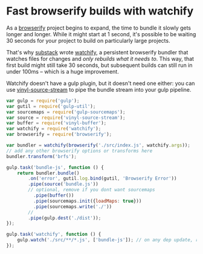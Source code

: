# Fast browserify builds with watchify

As a [browserify](http://github.com/substack/node-browserify) project begins to expand, the time to bundle it slowly gets longer and longer. While it might start at 1 second, it's possible to be waiting 30 seconds for your project to build on particularly large projects.

That's why [substack](http://github.com/substack) wrote [watchify](http://github.com/substack/watchify), a persistent browserify bundler that watches files for changes and *only rebuilds what it needs to*. This way, that first build might still take 30 seconds, but subsequent builds can still run in under 100ms – which is a huge improvement.

Watchify doesn't have a gulp plugin, but it doesn't need one either: you can use [vinyl-source-stream](http://github.com/hughsk/vinyl-source-stream) to pipe the bundle stream into your gulp pipeline.

``` javascript
var gulp = require('gulp');
var gutil = require('gulp-util');
var sourcemaps = require('gulp-sourcemaps');
var source = require('vinyl-source-stream');
var buffer = require('vinyl-buffer');
var watchify = require('watchify');
var browserify = require('browserify');

var bundler = watchify(browserify('./src/index.js', watchify.args));
// add any other browserify options or transforms here
bundler.transform('brfs');

gulp.task('bundle-js', function () {
	return bundler.bundle()
		.on('error', gutil.log.bind(gutil, 'Browserify Error'))
		.pipe(source('bundle.js'))
		// optional, remove if you dont want sourcemaps
		  .pipe(buffer())
		  .pipe(sourcemaps.init({loadMaps: true}))
		  .pipe(sourcemaps.write('./'))
		//
		.pipe(gulp.dest('./dist'));
});

gulp.task('watchify', function () {
	gulp.watch('./src/**/*.js', ['bundle-js']); // on any dep update, runs the bundler
});
```
